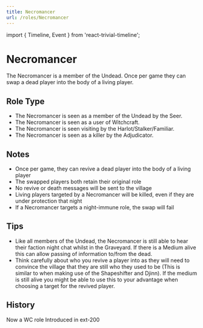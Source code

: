 ```yaml
---
title: Necromancer
url: /roles/Necromancer
---
```


import { Timeline, Event } from 'react-trivial-timeline';

# Necromancer

The Necromancer is a member of the Undead. Once per game they can swap a dead player into the body of a living player.

## Role Type

- The Necromancer is seen as a member of the Undead by the Seer.
- The Necromancer is seen as a user of Witchcraft.
- The Necromancer is seen visiting by the Harlot/Stalker/Familiar.
- The Necromancer is seen as a killer by the Adjudicator.

## Notes

- Once per game, they can revive a dead player into the body of a living player
- The swapped players both retain their original role
- No revive or death messages will be sent to the village
- Living players targeted by a Necromancer will be killed, even if they are under protection that night
- If a Necromancer targets a night-immune role, the swap will fail

## Tips

- Like all members of the Undead, the Necromancer is still able to hear their faction night chat whilst in the Graveyard. If there is a Medium alive this can allow passing of information to/from the dead.
- Think carefully about who you revive a player into as they will need to convince the village that they are still who they used to be (This is similar to when making use of the Shapeshifter and Djinn). If the medium is still alive you might be able to use this to your advantage when choosing a target for the revived player.

## History

<Timeline lineColor="white">
  <Event interval="2018-07-17">Now a WC role</Event>
  <Event interval="2018-01-01">Introduced in ext-200</Event>
</Timeline>
